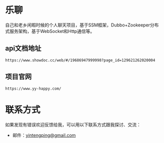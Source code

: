 # 乐聊

自己和老乡闲暇时候的个人聊天项目，基于SSM框架，Dubbo+Zookeeper分布式服务架构，基于WebSocket和Http通信等。

## api文档地址

`https://www.showdoc.cc/web/#/19686947999998?page_id=129621262020004`

## 项目官网
`https://www.yy-happy.com/`

# 联系方式

如果发现有错误欢迎反馈给我，可以用以下联系方式跟我探讨、交流：

* 邮件：yintengping@gmail.com
